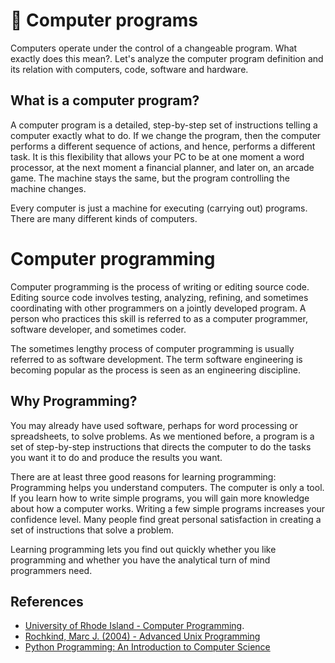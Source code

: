 # :symbols: Computer programs

Computers operate under the control of a changeable program. What exactly does this mean?. Let's analyze the computer program definition and its relation with computers, code, software and hardware.

## What is a computer program?

A computer program is a detailed, step-by-step set of instructions telling a computer exactly what to do. If we change the program, then the computer performs a different sequence of actions, and hence, performs a different task. It is this flexibility that allows your PC to be at one moment a word processor, at the next moment a financial planner, and later on, an arcade game. The machine stays the same, but the program controlling the machine changes.

Every computer is just a machine for executing (carrying out) programs. There are many different kinds of computers.


# Computer programming

Computer programming is the process of writing or editing source code. Editing source code involves testing, analyzing, refining, and sometimes coordinating with other programmers on a jointly developed program. A person who practices this skill is referred to as a computer programmer, software developer, and sometimes coder.

The sometimes lengthy process of computer programming is usually referred to as software development. The term software engineering is becoming popular as the process is seen as an engineering discipline.

## Why Programming?

You may already have used software, perhaps for word processing or spreadsheets, to solve problems. As we mentioned before, a program is a set of step-by-step instructions that directs the computer to do the tasks you want it to do and produce the results you want.

There are at least three good reasons for learning programming:
Programming helps you understand computers. The computer is only a tool. If you learn how to write simple programs, you will gain more knowledge about how a computer works.
Writing a few simple programs increases your confidence level. Many people find great personal satisfaction in creating a set of instructions that solve a problem.

Learning programming lets you find out quickly whether you like programming and whether you have the analytical turn of mind programmers need.

## References

* [University of Rhode Island - Computer Programming](http://homepage.cs.uri.edu/faculty/wolfe/book/Readings/Reading13.htm).
* [Rochkind, Marc J. (2004) - Advanced Unix Programming](https://www.amazon.com/Advanced-UNIX-Programming-Marc-Rochkind/dp/0131411543)
* [Python Programming: An Introduction to Computer Science](https://www.amazon.com/Python-Programming-Introduction-Computer-Science/dp/1590282418/ref=sr_1_fkmr0_2?ie=UTF8&qid=1489519089&sr=8-2-fkmr0&keywords=an+introduction+to+computer+science+phyton)
